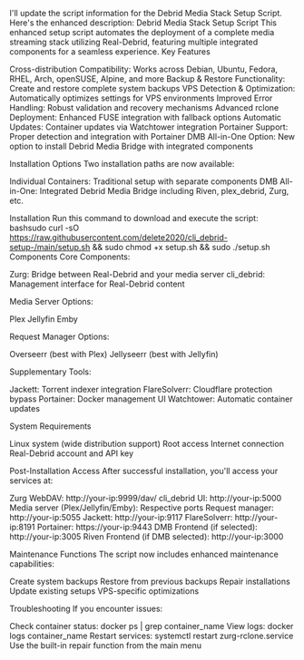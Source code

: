 I'll update the script information for the Debrid Media Stack Setup Script. Here's the enhanced description:
Debrid Media Stack Setup Script
This enhanced setup script automates the deployment of a complete media streaming stack utilizing Real-Debrid, featuring multiple integrated components for a seamless experience.
Key Features

Cross-distribution Compatibility: Works across Debian, Ubuntu, Fedora, RHEL, Arch, openSUSE, Alpine, and more
Backup & Restore Functionality: Create and restore complete system backups
VPS Detection & Optimization: Automatically optimizes settings for VPS environments
Improved Error Handling: Robust validation and recovery mechanisms
Advanced rclone Deployment: Enhanced FUSE integration with fallback options
Automatic Updates: Container updates via Watchtower integration
Portainer Support: Proper detection and integration with Portainer
DMB All-in-One Option: New option to install Debrid Media Bridge with integrated components

Installation Options
Two installation paths are now available:

Individual Containers: Traditional setup with separate components
DMB All-in-One: Integrated Debrid Media Bridge including Riven, plex_debrid, Zurg, etc.

Installation
Run this command to download and execute the script:
bashsudo curl -sO https://raw.githubusercontent.com/delete2020/cli_debrid-setup-/main/setup.sh && sudo chmod +x setup.sh && sudo ./setup.sh
Components
Core Components:

Zurg: Bridge between Real-Debrid and your media server
cli_debrid: Management interface for Real-Debrid content

Media Server Options:

Plex
Jellyfin
Emby

Request Manager Options:

Overseerr (best with Plex)
Jellyseerr (best with Jellyfin)

Supplementary Tools:

Jackett: Torrent indexer integration
FlareSolverr: Cloudflare protection bypass
Portainer: Docker management UI
Watchtower: Automatic container updates

System Requirements

Linux system (wide distribution support)
Root access
Internet connection
Real-Debrid account and API key

Post-Installation Access
After successful installation, you'll access your services at:

Zurg WebDAV: http://your-ip:9999/dav/
cli_debrid UI: http://your-ip:5000
Media server (Plex/Jellyfin/Emby): Respective ports
Request manager: http://your-ip:5055
Jackett: http://your-ip:9117
FlareSolverr: http://your-ip:8191
Portainer: https://your-ip:9443
DMB Frontend (if selected): http://your-ip:3005
Riven Frontend (if DMB selected): http://your-ip:3000

Maintenance Functions
The script now includes enhanced maintenance capabilities:

Create system backups
Restore from previous backups
Repair installations
Update existing setups
VPS-specific optimizations

Troubleshooting
If you encounter issues:

Check container status: docker ps | grep container_name
View logs: docker logs container_name
Restart services: systemctl restart zurg-rclone.service
Use the built-in repair function from the main menu
